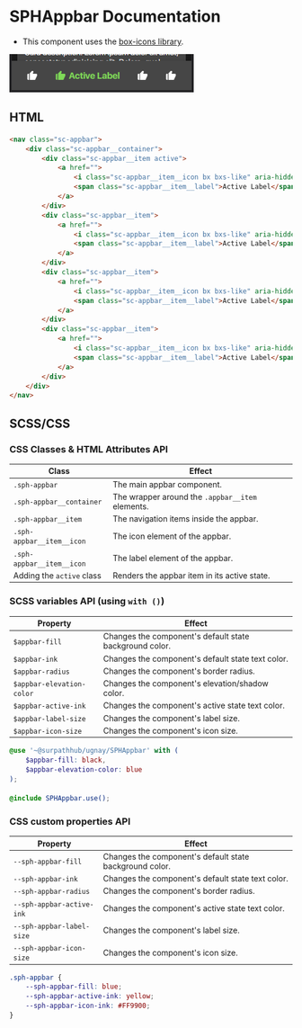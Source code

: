 # SPHAppbar Documentation

- This component uses the [box-icons library](https://boxicons.com/).

![img.png](img.png)

## HTML

```html
<nav class="sc-appbar">
    <div class="sc-appbar__container">
        <div class="sc-appbar__item active">
            <a href="">
                <i class="sc-appbar__item__icon bx bxs-like" aria-hidden="true"></i>
                <span class="sc-appbar__item__label">Active Label</span>
            </a>
        </div>
        <div class="sc-appbar__item">
            <a href="">
                <i class="sc-appbar__item__icon bx bxs-like" aria-hidden="true"></i>
                <span class="sc-appbar__item__label">Active Label</span>
            </a>
        </div>
        <div class="sc-appbar__item">
            <a href="">
                <i class="sc-appbar__item__icon bx bxs-like" aria-hidden="true"></i>
                <span class="sc-appbar__item__label">Active Label</span>
            </a>
        </div>
        <div class="sc-appbar__item">
            <a href="">
                <i class="sc-appbar__item__icon bx bxs-like" aria-hidden="true"></i>
                <span class="sc-appbar__item__label">Active Label</span>
            </a>
        </div>
    </div>
</nav>
```

## SCSS/CSS

### CSS Classes & HTML Attributes API

| Class | Effect |
|-------|--------|
| `.sph-appbar` | The main appbar component. |
| `.sph-appbar__container` | The wrapper around the `.appbar__item` elements. |
| `.sph-appbar__item` | The navigation items inside the appbar. |
| `.sph-appbar__item__icon` | The icon element of the appbar. |
| `.sph-appbar__item__icon` | The label element of the appbar. |
| Adding the `active` class | Renders the appbar item in its active state. |

### SCSS variables API (using `with ()`)

| Property | Effect |
|----------|--------|
| `$appbar-fill` | Changes the component's default state background color. |
| `$appbar-ink` | Changes the component's default state text color. |
| `$appbar-radius` | Changes the component's border radius. |
| `$appbar-elevation-color` | Changes the component's elevation/shadow color.  |
| `$appbar-active-ink` | Changes the component's active state text color. |
| `$appbar-label-size` | Changes the component's label size. |
| `$appbar-icon-size` | Changes the component's icon size. |

```scss
@use '~@surpathhub/ugnay/SPHAppbar' with (
    $appbar-fill: black,
    $appbar-elevation-color: blue
);

@include SPHAppbar.use();
```

### CSS custom properties API

| Property | Effect |
|----------|--------|
| `--sph-appbar-fill` | Changes the component's default state background color. |
| `--sph-appbar-ink` | Changes the component's default state text color. |
| `--sph-appbar-radius` | Changes the component's border radius. |
| `--sph-appbar-active-ink` | Changes the component's active state text color. |
| `--sph-appbar-label-size` | Changes the component's label size. |
| `--sph-appbar-icon-size` | Changes the component's icon size. |

```css
.sph-appbar {
    --sph-appbar-fill: blue;
    --sph-appbar-active-ink: yellow;
    --sph-appbar-icon-ink: #FF9900;
}
```
